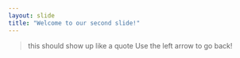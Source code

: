 ```yaml
---
layout: slide
title: "Welcome to our second slide!"
---
```

> this should show up like a quote
Use the left arrow to go back!
